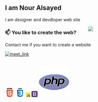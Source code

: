 <h2>I am Nour Alsayed</h2>
<p>I am designer and devdloper web site</p> 
<img align='right' src="https://media.giphy.com/media/M9gbBd9nbDrOTu1Mqx/giphy.gif" width="230">






### 📫 You like to create the web?

Contact me if you want to create a website

<a href="https://calendly.com/Elnour1/30min" target="_blank"><img width="498" alt="meet_link" src="https://user-images.githubusercontent.com/15426564/144297439-f530f383-e73e-41e0-9914-a9b7d3f432e5.png"></a>
<br><br><br>
<img src="https://raw.githubusercontent.com/github/explore/80688e429a7d4ef2fca1e82350fe8e3517d3494d/topics/html/html.png" width="30" height="30" alt="html logo">
<img src="https://raw.githubusercontent.com/github/explore/80688e429a7d4ef2fca1e82350fe8e3517d3494d/topics/css/css.png" width="30" height="30" alt="css logo">
<img src="https://raw.githubusercontent.com/github/explore/80688e429a7d4ef2fca1e82350fe8e3517d3494d/topics/javascript/javascript.png" width="15" height="15" alt="javascript logo">
<img src="https://raw.githubusercontent.com/github/explore/80688e429a7d4ef2fca1e82350fe8e3517d3494d/topics/bootstrap/bootstrap.png" width="20" height="20" alt="bootstrap logo">
<img src="https://raw.githubusercontent.com/github/explore/ccc16358ac4530c6a69b1b80c7223cd2744dea83/topics/php/php.png" width="100" height="100" alt="php logo">

